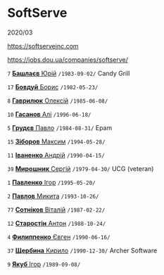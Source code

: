 # SoftServe

2020/03

https://softserveinc.com

https://jobs.dou.ua/companies/softserve/

`7` [**Башлаєв** Юрій](/players/bashlaev.yurii.19830902.jpg) `/1983-09-02/` Candy Grill

`17` [**Бовдуй** Борис](/players/bovdui.borys.19820523.jpg) `/1982-05-23/`

`8` [**Гаврилюк** Олексій](/players/gavriluk.oleksii.19850608.jpg) `/1985-06-08/`

`10` [**Гасанов** Алі](/players/gasanov.ali.19960618.jpg) `/1996-06-18/`

`5` [**Грудєв** Павло](/players/grudev.pavlo.19840831.jpg) `/1984-08-31/` Epam

`15` [**Зіборов** Максим](/players/ziborov.maksim.19940528.jpg) `/1994-05-28/`

`11` [**Іваненко** Андрій](/players/ivanenko.andrii.19900415.JPG) `/1990-04-15/`

`39` [**Мирошник** Сергій](/players/miroshnik.sergii.19790430.jpg) `/1979-04-30/` UCG (veteran)

`1` [**Павленко** Ігор](/players/pavlenko.igor.19950520.jpg) `/1995-05-20/`

`2` [**Павлов** Микита](/players/pavlov.mykyta.19931026.png) `/1993-10-26/`

`77` [**Сотніков** Віталій](/players/sotnikov.vitalii.19870222.jpg) `/1987-02-22/`

`12` [**Старостін** Антон](/players/starostin.anton.19881024.jpg) `/1988-10-24/`

`4` [**Филиппенко** Євген](/players/filippenko.yevgen.19900616.jpg) `/1990-06-16/`

`37` [**Щербина** Кирило](/players/shcherbyna.kyrylo.19901230.jpg) `/1990-12-30/` Archer Software

`9` [**Якуб** Ігор](/players/yakub.igor.19890908.jpg) `/1989-09-08/`